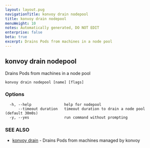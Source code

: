 ```yaml
---
layout: layout.pug
navigationTitle: konvoy drain nodepool
title: konvoy drain nodepool
menuWeight: 10
notes: Automatically generated, DO NOT EDIT
enterprise: false
beta: true
excerpt: Drains Pods from machines in a node pool
---
```


## konvoy drain nodepool

Drains Pods from machines in a node pool

```
konvoy drain nodepool [name] [flags]
```

### Options

```
  -h, --help               help for nodepool
      --timeout duration   timeout duration to drain a node pool (default 30m0s)
  -y, --yes                run command without prompting
```

### SEE ALSO

* [konvoy drain](../)	 - Drains Pods from machines managed by konvoy

